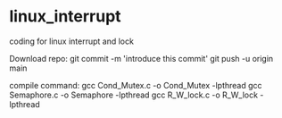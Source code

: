 # linux_interrupt
coding for linux interrupt and lock 

Download repo:
git commit -m 'introduce this commit'
git push -u origin main

compile command:
gcc Cond_Mutex.c -o Cond_Mutex -lpthread
gcc Semaphore.c -o Semaphore -lpthread
gcc R_W_lock.c -o R_W_lock -lpthread
